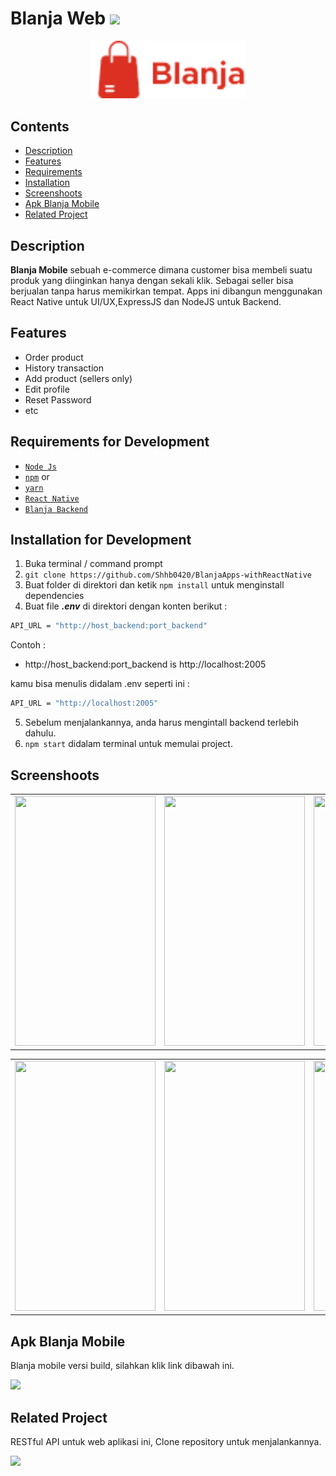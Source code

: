 # Blanja Web <img src="https://img.shields.io/badge/Build%20with-React%20Native-61dbfb?style=popout&logo=react">

<div align="center">
    <img width="250" src="./src/assets/image/logo.png">
</div>

## Contents

- [Description](#description)
- [Features](#features)
- [Requirements](#requirements-for-development)
- [Installation](#installation-for-development)
- [Screenshoots](#screenshoots)
- [Apk Blanja Mobile](#apk-blanja-mobile)
- [Related Project](#related-project)

## Description

**Blanja Mobile** sebuah e-commerce dimana customer bisa membeli suatu produk yang diinginkan hanya dengan sekali klik. Sebagai seller bisa berjualan tanpa harus memikirkan tempat. Apps ini dibangun menggunakan React Native untuk UI/UX,ExpressJS dan NodeJS untuk Backend.

## Features

- Order product
- History transaction
- Add product (sellers only)
- Edit profile
- Reset Password
- etc

## Requirements for Development

- [`Node Js`](https://nodejs.org/en/)
- [`npm`](https://www.npmjs.com/get-npm) or
- [`yarn`](https://classic.yarnpkg.com/en/docs/install/#debian-stable)
- [`React Native`](https://reactnative.dev/)
- [`Blanja Backend`](https://github.com/Shhb0420/Blanja-API.git)

## Installation for Development

1. Buka terminal / command prompt
2. `git clone https://github.com/Shhb0420/BlanjaApps-withReactNative`
3. Buat folder di direktori dan ketik `npm install` untuk menginstall dependencies
4. Buat file **_.env_** di direktori dengan konten berikut :

```bash
API_URL = "http://host_backend:port_backend"
```

Contoh :

- http://host_backend:port_backend is http://localhost:2005

kamu bisa menulis didalam .env seperti ini :

```bash
API_URL = "http://localhost:2005"
```

5. Sebelum menjalankannya, anda harus mengintall backend terlebih dahulu.
6. `npm start` didalam terminal untuk memulai project.

## Screenshoots

<table>
  <tr>
    <td valign="center"><img src="./src/assets/image/BlanjaRN-1.png" height="400px" width="225px"></td>
    <td valign="center"><img src="./src/assets/image/BlanjaRN-2.png" height="400px" width="225px"></td>
    <td valign="center"><img src="./src/assets/image/BlanjaRN-3.png" height="400px" width="225px"></td>
  </tr>
 </table>

<table>
  <tr>
    <td valign="center"><img src="./src/assets/image/BlanjaRN-4.png" height="400px" width="225px"></td>
    <td valign="center"><img src="./src/assets/image/BlanjaRN-5.png" height="400px" width="225px"></td>
    <td valign="center"><img src="./src/assets/image/BlanjaRN-6.png" height="400px" width="225px"></td>
  </tr>
</table>

## Apk Blanja Mobile

Blanja mobile versi build, silahkan klik link dibawah ini.

<a href="https://drive.google.com/drive/folders/1SGaWYqwP1zDuh-JLYAEyE1P_VMD5-NHS?usp=sharing">
  <img src="https://img.shields.io/badge/Blanja%20Mobile-blue.svg?style=popout&logo=firefox"/>
</a>

## Related Project

RESTful API untuk web aplikasi ini, Clone repository untuk menjalankannya.

<a href="https://github.com/Shhb0420/Blanja-API">
<img src="https://img.shields.io/badge/Blanja%20Backend-Repository-blue.svg?style=popout&logo=github"/>
</a>
